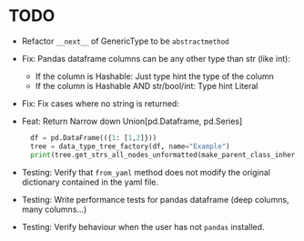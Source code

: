 # TODO

- Refactor `__next__` of GenericType to be `abstractmethod`
- Fix: Pandas dataframe columns can be any other type than str (like int):
  - If the column is Hashable: Just type hint the type of the column
  - If the column is Hashable AND str/bool/int: Type hint Literal
- Fix: Fix cases where no string is returned:
- Feat: Return Narrow down Union[pd.Dataframe, pd.Series]

  ```py
    df = pd.DataFrame(({1: [1,2]}))
    tree = data_type_tree_factory(df, name="Example")
    print(tree.get_strs_all_nodes_unformatted(make_parent_class_inherit_from_original_type=False))
  ```

- Testing: Verify that `from_yaml` method does not modify the original dictionary
  contained in the yaml file.
- Testing: Write performance tests for pandas dataframe (deep columns, many columns...)
- Testing: Verify behaviour when the user has not `pandas` installed.
